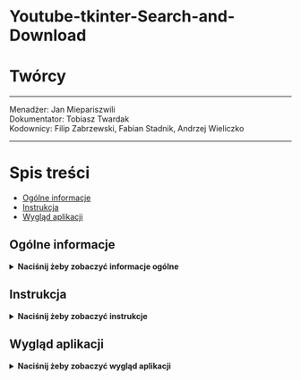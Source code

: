 # Youtube-tkinter-Search-and-Download

# Twórcy
--------------------------------------------------

Menadżer: Jan Miepariszwili<br>
Dokumentator: Tobiasz Twardak <br>
Kodownicy: Filip Zabrzewski, Fabian Stadnik, Andrzej Wieliczko

---------------------------------------------------



# Spis treści
* [Ogólne informacje](#ogólne-informacje)
* [Instrukcja](#instrukcja)
* [Wygląd aplikacji](#wygląd-aplikacji)




## Ogólne informacje
<details>
<summary><b>Naciśnij żeby zobaczyć informacje ogólne</b></summary>
Program  służy do wyszukiwania filmików na youtubie i pobierania ich.
</details>




## Instrukcja
<details>
<summary><b>Naciśnij żeby zobaczyć instrukcje</b> </summary>
<b>1</b>. Komendy potrzebne do pobrania odpowienich bibliotek: <br>
    - pip install requests <br>
    - pip install yt-dlp<br>
    - pip install tkinter<br> <br>
<b>2</b>. Uruchom plik GUI2.py<br> <br>
<b>3</b>. Wpisz w polu wyszukiwania nazwę filmu który cię interesuje. Po naciśnięciu wybranego wyniku link do tego filmu skopiuje się do schowka.<br> <br>
<b>4</b>. Następnie naciśnij na przycisk open downloader, wklej link w odpowiednim oknie, wpisz format w oknie obok(działa tylko mp4) i  naciśnij przycisk download <br> <br>
<b>5</b>. Film zostanie pobrany w folderze z plikami aplikacji 
</details>


## Wygląd aplikacji
<details>
    
<summary><b>Naciśnij żeby zobaczyć wygląd aplikacji</b></summary>

![obrazek1projekt](https://github.com/user-attachments/assets/2827340b-8d02-431c-831f-970609c2c7bf)
![obrazek2projekt](https://github.com/user-attachments/assets/12818923-eb28-4b70-ae22-dbe9cb23cda2)

</details>
